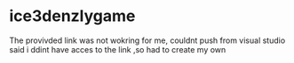 # ice3denzlygame
The provivded link was not wokring for me, couldnt push from visual studio said i ddint have acces to the link ,so had to create my own
